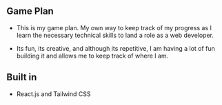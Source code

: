 ## Game Plan

- This is my game plan. My own way to keep track of my progress as I
  learn the necessary technical skills to land a role as a web developer.

- Its fun, its creative, and although its repetitive, I am having a lot of fun building it and allows me to keep track of where I am.

## Built in

- React.js and Tailwind CSS
